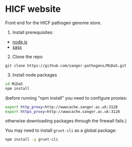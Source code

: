HICF website
============

Front end for the HICF pathogen genome store.

1. Install prerequisites:

  * [node.js](http://nodejs.org/)
  * [sass](http://sass-lang.com/)

2. Clone the repo

  ```
  git clone https://github.com/sanger-pathogens/MiDaS.git
  ```

3. Install node packages

  ```bash
  cd MiDaS
  npm install
  ```

  (before running "npm install" you need to configure proxies:

  ```bash
  export http_proxy=http://wwwcache.sanger.ac.uk:3128
  export https_proxy=http://wwwcache.sanger.ac.uk:3128
  ```

  otherwise downloading packages through the firewall fails.)

  You may need to install `grunt-cli` as a global package:

  ```bash
  npm install -g grunt-cli
  ```

